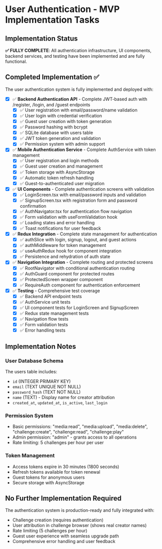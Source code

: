 # User Authentication - MVP Implementation Tasks

## Implementation Status
**✅ FULLY COMPLETE**: All authentication infrastructure, UI components, backend services, and testing have been implemented and are fully functional.

## Completed Implementation ✅

The user authentication system is fully implemented and deployed with:

- [x] ✅ **Backend Authentication API** - Complete JWT-based auth with /register, /login, and /guest endpoints
  - [x] ✅ User registration with email/password/name validation
  - [x] ✅ User login with credential verification
  - [x] ✅ Guest user creation with token generation
  - [x] ✅ Password hashing with bcrypt
  - [x] ✅ SQLite database with users table
  - [x] ✅ JWT token generation and validation
  - [x] ✅ Permission system with admin support
  
- [x] ✅ **Mobile Authentication Service** - Complete AuthService with token management
  - [x] ✅ User registration and login methods
  - [x] ✅ Guest user creation and management
  - [x] ✅ Token storage with AsyncStorage
  - [x] ✅ Automatic token refresh handling
  - [x] ✅ Guest-to-authenticated user migration
  
- [x] ✅ **UI Components** - Complete authentication screens with validation
  - [x] ✅ LoginScreen.tsx with email/password inputs and validation
  - [x] ✅ SignupScreen.tsx with registration form and password confirmation
  - [x] ✅ AuthNavigator.tsx for authentication flow navigation
  - [x] ✅ Form validation with useFormValidation hook
  - [x] ✅ Loading states and error handling
  - [x] ✅ Toast notifications for user feedback
  
- [x] ✅ **Redux Integration** - Complete state management for authentication
  - [x] ✅ authSlice with login, signup, logout, and guest actions
  - [x] ✅ authMiddleware for token management
  - [x] ✅ useAuthRedux hook for component integration
  - [x] ✅ Persistence and rehydration of auth state
  
- [x] ✅ **Navigation Integration** - Complete routing and protected screens
  - [x] ✅ RootNavigator with conditional authentication routing
  - [x] ✅ AuthGuard component for protected routes
  - [x] ✅ ProtectedScreen wrapper component
  - [x] ✅ RequireAuth component for authentication enforcement
  
- [x] ✅ **Testing** - Comprehensive test coverage
  - [x] ✅ Backend API endpoint tests
  - [x] ✅ AuthService unit tests
  - [x] ✅ UI component tests for LoginScreen and SignupScreen
  - [x] ✅ Redux state management tests
  - [x] ✅ Navigation flow tests
  - [x] ✅ Form validation tests
  - [x] ✅ Error handling tests

## Implementation Notes

### User Database Schema
The users table includes:
- `id` (INTEGER PRIMARY KEY)
- `email` (TEXT UNIQUE NOT NULL)
- `password_hash` (TEXT NOT NULL)  
- `name` (TEXT) - Display name for creator attribution
- `created_at`, `updated_at`, `is_active`, `last_login`

### Permission System
- Basic permissions: "media:read", "media:upload", "media:delete", "challenge:create", "challenge:read", "challenge:play"
- Admin permission: "admin" - grants access to all operations
- Rate limiting: 5 challenges per hour per user

### Token Management
- Access tokens expire in 30 minutes (1800 seconds)
- Refresh tokens available for token renewal
- Guest tokens for anonymous users
- Secure storage with AsyncStorage

## No Further Implementation Required

The authentication system is production-ready and fully integrated with:
- Challenge creation (requires authentication)
- User attribution in challenge browser (shows real creator names)
- Rate limiting (5 challenges per hour)
- Guest user experience with seamless upgrade path
- Comprehensive error handling and user feedback
